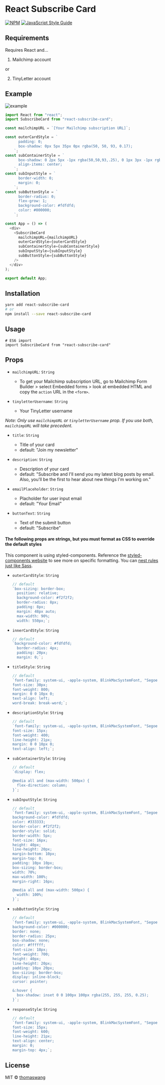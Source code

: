 # React Subscribe Card

[![NPM](https://img.shields.io/npm/v/react-subscribe-card.svg)](https://www.npmjs.com/package/react-subscribe-card) [![JavaScript Style Guide](https://img.shields.io/badge/code_style-standard-brightgreen.svg)](https://standardjs.com)

## Requirements

Requires React and...

1. Mailchimp account

or

2. TinyLetter account

## Example

![example](./example.png)

```js
import React from "react";
import SubscribeCard from "react-subscribe-card";

const mailchimpURL = `[Your Mailchimp subscription URL]`;

const outerCardStyle = `
      padding: 0;
      box-shadow: 0px 5px 35px 0px rgba(50, 50, 93, 0.17);
    `;
const subContainerStyle = `
      box-shadow: 0 2px 5px -1px rgba(50,50,93,.25), 0 1px 3px -1px rgba(0,0,0,.3);
      align-items: center;
    `;
const subInputStyle = `
      border-width: 0;
      margin: 0;
    `;
const subButtonStyle = `
      border-radius: 0;
      flex-grow: 1;
      background-color: #fdfdfd;
      color: #000000;
    `;

const App = () => (
  <div>
    <SubscribeCard
      mailchimpURL={mailchimpURL}
      outerCardStyle={outerCardStyle}
      subContainerStyle={subContainerStyle}
      subInputStyle={subInputStyle}
      subButtonStyle={subButtonStyle}
    />
  </div>
);

export default App;
```

## Installation

```bash
yarn add react-subscribe-card
# or
npm install --save react-subscribe-card
```

## Usage

```
# ES6 import
import SubscribeCard from "react-subscribe-card"
```

## Props

- `mailchimpURL`: `String`

  - To get your Mailchimp subscription URL, go to Mailchimp Form Builder > select Embedded forms > look at embedded HTML and copy the `action` URL in the `<form>`.

- `tinyletterUsername`: `String`
  - Your TinyLetter username

_Note: Only use `mailchimpURL` or `tinyletterUsername` prop. If you use both, `mailchimpURL` will take precedent._

- `title`: `String`

  - Title of your card
  - default: "Join my newsletter"

- `description`: `String`

  - Description of your card
  - default: "Subscribe and I'll send you my latest blog posts by email. Also, you'll be the first to hear about new things I'm working on."

- `emailPlaceholder`: `String`

  - Placholder for user input email
  - default: "Your Email"

- `buttonText`: `String`

  - Text of the submit button
  - default: "Subscribe"

#### The following props are strings, but you must format as CSS to override the default styles

This component is using styled-components. Reference the [styled-components website](https://www.styled-components.com/) to see more on specific formatting. You can [nest rules just like Sass](https://www.styled-components.com/docs/faqs#can-i-nest-rules).

- `outerCardStyle`: `String`

  ```js
  // default
  `box-sizing: border-box;
    position: relative;
    background-color: #f2f2f2;
    border-radius: 8px;
    padding: 8px;
    margin: 48px auto;
    max-width: 90%;
    width: 550px;`;
  ```

- `innerCardStyle`: `String`

  ```js
  // default
  `background-color: #fdfdfd;
    border-radius: 4px;
    padding: 20px;
    margin: 0;`;
  ```

- `titleStyle`: `String`

  ```js
  // default
  `font-family: system-ui, -apple-system, BlinkMacSystemFont, "Segoe UI", Roboto, "Helvetica Neue", Arial, sans-serif;
  font-size: 30px;
  font-weight: 800;
  margin: 0 0 10px 0;
  text-align: left;
  word-break: break-word;`;
  ```

- `descriptionStyle`: `String`

  ```js
  // default
  `font-family: system-ui, -apple-system, BlinkMacSystemFont, "Segoe UI", Roboto, "Helvetica Neue", Arial, sans-serif;
  font-size: 15px;
  font-weight: 400;
  line-height: 21px;
  margin: 0 0 10px 0;
  text-align: left;`;
  ```

- `subContainerStyle`: `String`

  ```js
  // default
  `display: flex;
  
  @media all and (max-width: 500px) {
    flex-direction: column;
  }`;
  ```

- `subInputStyle`: `String`

  ```js
  // default
  `font-family: system-ui, -apple-system, BlinkMacSystemFont, "Segoe UI", Roboto, "Helvetica Neue", Arial, sans-serif;
  background-color: #fdfdfd;
  color: #333333;
  border-color: #f2f2f2;
  border-style: solid;
  border-width: 5px;
  font-size: 16px;
  height: 40px;
  line-height: 20px;
  margin-bottom: 10px;
  margin-top: 0;
  padding: 10px 10px;
  box-sizing: border-box;
  width: 70%;
  max-width: 100%;
  margin-right: 16px;
  
  @media all and (max-width: 500px) {
    width: 100%;
  }`;
  ```

- `subButtonStyle`: `String`

  ```js
  // default
  `font-family: system-ui, -apple-system, BlinkMacSystemFont, "Segoe UI", Roboto, "Helvetica Neue", Arial, sans-serif;
  background-color: #000000;
  border: none;
  border-radius: 25px;
  box-shadow: none;
  color: #ffffff;
  font-size: 18px;
  font-weight: 700;
  height: 40px;
  line-height: 20px;
  padding: 10px 20px;
  box-sizing: border-box;
  display: inline-block;
  cursor: pointer;
  
  &:hover {
    box-shadow: inset 0 0 100px 100px rgba(255, 255, 255, 0.25);
  }`;
  ```

- `responseStyle`: `String`
  ```js
  // default
  `font-family: system-ui, -apple-system, BlinkMacSystemFont, "Segoe UI", Roboto, "Helvetica Neue", Arial, sans-serif;
  font-size: 15px;
  font-weight: 600;
  line-height: 21px;
  text-align: center;
  margin: 0;
  margin-top: 4px;`;
  ```

## License

MIT © [thomaswang](https://github.com/thomaswang)
